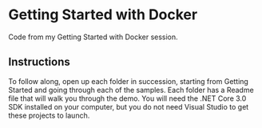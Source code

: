 # Getting Started with Docker
Code from my Getting Started with Docker session.

## Instructions
To follow along, open up each folder in succession, starting from Getting Started and going through each of the samples. Each folder has a Readme file that will walk you through the demo. You will need the .NET Core 3.0 SDK installed on your computer, but you do not need Visual Studio to get these projects to launch.
